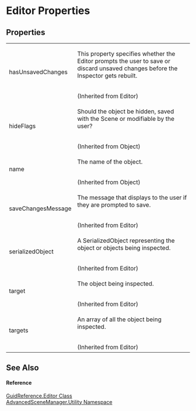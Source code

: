 # Editor Properties




## Properties
<table>
<tr>
<td>hasUnsavedChanges</td>
<td><p>This property specifies whether the Editor prompts the user to save or discard unsaved changes before the Inspector gets rebuilt.</p><br />(Inherited from Editor)</td></tr>
<tr>
<td>hideFlags</td>
<td><p>Should the object be hidden, saved with the Scene or modifiable by the user?</p><br />(Inherited from Object)</td></tr>
<tr>
<td>name</td>
<td><p>The name of the object.</p><br />(Inherited from Object)</td></tr>
<tr>
<td>saveChangesMessage</td>
<td><p>The message that displays to the user if they are prompted to save.</p><br />(Inherited from Editor)</td></tr>
<tr>
<td>serializedObject</td>
<td><p>A SerializedObject representing the object or objects being inspected.</p><br />(Inherited from Editor)</td></tr>
<tr>
<td>target</td>
<td><p>The object being inspected.</p><br />(Inherited from Editor)</td></tr>
<tr>
<td>targets</td>
<td><p>An array of all the object being inspected.</p><br />(Inherited from Editor)</td></tr>
</table>

## See Also


#### Reference
<a href="T_AdvancedSceneManager_Utility_GuidReference_Editor">GuidReference.Editor Class</a>  
<a href="N_AdvancedSceneManager_Utility">AdvancedSceneManager.Utility Namespace</a>  
